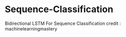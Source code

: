 # Sequence-Classification
Bidirectional LSTM For Sequence Classification
credit : machinelearningmastery

